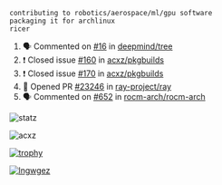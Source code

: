 ```
contributing to robotics/aerospace/ml/gpu software
packaging it for archlinux
ricer
```

<!--START_SECTION:activity-->
1. 🗣 Commented on [#16](https://github.com/deepmind/tree/issues/16) in [deepmind/tree](https://github.com/deepmind/tree)
2. ❗️ Closed issue [#160](https://github.com/acxz/pkgbuilds/issues/160) in [acxz/pkgbuilds](https://github.com/acxz/pkgbuilds)
3. ❗️ Closed issue [#170](https://github.com/acxz/pkgbuilds/issues/170) in [acxz/pkgbuilds](https://github.com/acxz/pkgbuilds)
4. 💪 Opened PR [#23246](https://github.com/ray-project/ray/pull/23246) in [ray-project/ray](https://github.com/ray-project/ray)
5. 🗣 Commented on [#652](https://github.com/rocm-arch/rocm-arch/issues/652) in [rocm-arch/rocm-arch](https://github.com/rocm-arch/rocm-arch)
<!--END_SECTION:activity-->


![statz](https://github-readme-stats.vercel.app/api?username=acxz&include_all_commits=true&show_icons=true)

<p><img align="center" src="https://github-readme-streak-stats.herokuapp.com/?user=acxz&" alt="acxz" /></p>

[![trophy](https://github-profile-trophy.vercel.app/?username=acxz)](https://github.com/ryo-ma/github-profile-trophy)

[![lngwgez](https://github-readme-stats.vercel.app/api/top-langs/?username=acxz&layout=compact)](https://github.com/acxz/github-readme-stats)
